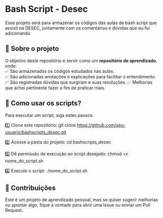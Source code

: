 # Bash Script - Desec

Esse projeto será para armazenar os códigos das aulas de bash script que assisti na DESEC, juntamente com os comentários e dúvidas que eu fui adicionando

## 📌 Sobre o projeto  
O objetivo deste repositório é servir como um **repositório de aprendizado**, onde:  
✅ São armazenados os códigos estudados nas aulas.  
✅ São adicionadas anotações e explicações para facilitar o entendimento.  
✅ São registradas dúvidas que surgiram e suas resoluções.
✅ Melhorias que achei pertinente fazer a fim de praticar mais.


## 📌 Como usar os scripts?  
Para executar um script, siga estes passos:  

1️⃣ Clone este repositório: 
git clone https://github.com/seu-usuario/bashscripts_desec.git

2️⃣ Acesse a pasta do projeto:
cd bashscripts_desec

3️⃣ Dê permissão de execução ao script desejado:
chmod +x nome_do_script.sh

4️⃣ Execute o script:
./nome_do_script.sh

## 📢 Contribuições
Este é um projeto de aprendizado pessoal, mas se quiser sugerir melhorias ou apontar algo, fique à vontade para abrir uma Issue ou enviar um Pull Request.
